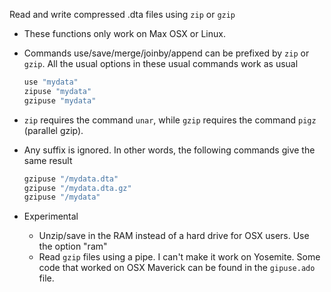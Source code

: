 Read and write compressed .dta files using `zip` or `gzip` 

- These functions only work on Max OSX or Linux.

- Commands use/save/merge/joinby/append can be prefixed by `zip` or `gzip`.  All the usual options in these usual commands work as usual

	```R
	use "mydata"
	zipuse "mydata"
	gzipuse "mydata"
	```

- `zip` requires the command `unar`, while `gzip` requires the command `pigz` (parallel gzip). 

- Any suffix is ignored. In other words, the following commands give the same result
	
	```R
	gzipuse "/mydata.dta"
	gzipuse "/mydata.dta.gz"
	gzipuse "/mydata"
	```

- Experimental
	- Unzip/save in the RAM instead of a hard drive for OSX users. Use the option "ram"
	- Read `gzip` files using a pipe. I can't make it work on Yosemite. Some code that worked on OSX Maverick can be found in the `gipuse.ado` file.
